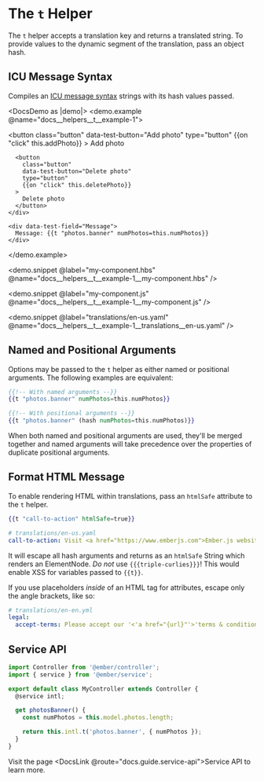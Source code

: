 <LocaleSwitcher />

# The `t` Helper

The `t` helper accepts a translation key and returns a translated string.
To provide values to the dynamic segment of the translation, pass an object hash.


## ICU Message Syntax

Compiles an [ICU message syntax](https://formatjs.io/docs/core-concepts/icu-syntax) strings with its hash values passed.

<DocsDemo as |demo|>
  <demo.example @name="docs__helpers__t__example-1">
    <div class="toolbar">
      <button
        class="button"
        data-test-button="Add photo"
        type="button"
        {{on "click" this.addPhoto}}
      >
        Add photo
      </button>

      <button
        class="button"
        data-test-button="Delete photo"
        type="button"
        {{on "click" this.deletePhoto}}
      >
        Delete photo
      </button>
    </div>

    <div data-test-field="Message">
      Message: {{t "photos.banner" numPhotos=this.numPhotos}}
    </div>
  </demo.example>

  <demo.snippet
    @label="my-component.hbs"
    @name="docs__helpers__t__example-1__my-component.hbs"
  />

  <demo.snippet
    @label="my-component.js"
    @name="docs__helpers__t__example-1__my-component.js"
  />

  <demo.snippet
    @label="translations/en-us.yaml"
    @name="docs__helpers__t__example-1__translations__en-us.yaml"
  />
</DocsDemo>


## Named and Positional Arguments

Options may be passed to the `t` helper as either named or positional arguments. The following examples are equivalent:

```hbs
{{!-- With named arguments --}}
{{t "photos.banner" numPhotos=this.numPhotos}}
```

```hbs
{{!-- With positional arguments --}}
{{t "photos.banner" (hash numPhotos=this.numPhotos)}}
```

When both named and positional arguments are used, they'll be merged together and named arguments will take precedence over the properties of duplicate positional arguments.


## Format HTML Message

To enable rendering HTML within translations, pass an `htmlSafe` attribute to the `t` helper.

```hbs
{{t "call-to-action" htmlSafe=true}}
```

```yaml
# translations/en-us.yaml
call-to-action: Visit <a href="https://www.emberjs.com">Ember.js website</a>.
```

It will escape all hash arguments and returns as an `htmlSafe` String which renders an ElementNode.
_Do not_ use `{{{triple-curlies}}}`! This would enable XSS for variables passed
to `{{t}}`.

If you use placeholders _inside_ of an HTML tag for attributes, escape only the
angle brackets, like so:

```yaml
# translations/en-en.yml
legal:
  accept-terms: Please accept our '<'a href="{url}"'>'terms & conditions'</a>'.
```


## Service API

```js
import Controller from '@ember/controller';
import { service } from '@ember/service';

export default class MyController extends Controller {
  @service intl;

  get photosBanner() {
    const numPhotos = this.model.photos.length;

    return this.intl.t('photos.banner', { numPhotos });
  }
}
```

Visit the page <DocsLink @route="docs.guide.service-api">Service API</DocsLink> to learn more.